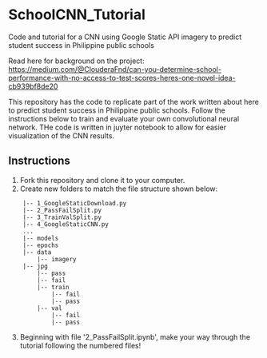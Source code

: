 # SchoolCNN_Tutorial
Code and tutorial for a CNN using Google Static API imagery to predict student success in Philippine public schools

Read here for background on the project: https://medium.com/@ClouderaFnd/can-you-determine-school-performance-with-no-access-to-test-scores-heres-one-novel-idea-cb939bf8de20

This repository has the code to replicate part of the work written about here  to predict student success in Philippine public schools. Follow the instructions below to train and evaluate your own convolutional neural network. THe code is written in juyter notebook to allow for easier visualization of the CNN results.

## Instructions

1. Fork this repository and clone it to your computer.
2. Create new folders to match the file structure shown below:
```
    |-- 1_GoogleStaticDownload.py
    |-- 2_PassFailSplit.py
    |-- 3_TrainValSplit.py 
    |-- 4_GoogleStaticCNN.py
    ...
    |-- models
    |-- epochs
    |-- data
        |-- imagery
	|-- jpg
        |-- pass
        |-- fail
        |-- train
            |-- fail
            |-- pass
        |-- val
            |-- fail
            |-- pass
```
3. Beginning with file '2_PassFailSplit.ipynb', make your way through the tutorial following the numbered files!

